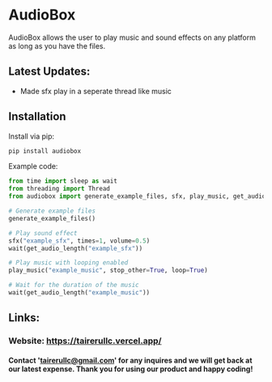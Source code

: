 # AudioBox

AudioBox allows the user to play music and sound effects on any platform as long as you have the files.

## Latest Updates: 
* Made sfx play in a seperate thread like music

## Installation

Install via pip:

```bash
pip install audiobox
```

Example code: 

```py
from time import sleep as wait
from threading import Thread
from audiobox import generate_example_files, sfx, play_music, get_audio_length

# Generate example files
generate_example_files()

# Play sound effect
sfx("example_sfx", times=1, volume=0.5)
wait(get_audio_length("example_sfx"))

# Play music with looping enabled
play_music("example_music", stop_other=True, loop=True)

# Wait for the duration of the music
wait(get_audio_length("example_music"))
```

## Links: 
### Website: https://tairerullc.vercel.app/


#### Contact 'tairerullc@gmail.com' for any inquires and we will get back at our latest expense. Thank you for using our product and happy coding!